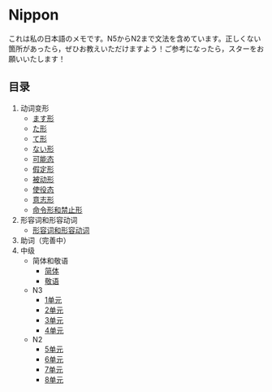 # Nippon
これは私の日本語のメモです。N5からN2まで文法を含めています。正しくない箇所があったら，ぜひお教えいただけますよう！ご参考になったら，スターをお願いいたします！
## 目录
1. 动词变形
	- [ます形](%E3%81%BE%E3%81%99%E5%BD%A2.md)
	- [た形](%E3%81%9F%E5%BD%A2.md)
	- [て形](%E3%81%A6%E5%BD%A2.md)
	- [ない形](%E3%81%AA%E3%81%84%E5%BD%A2.md)
	- [可能态](%E5%8F%AF%E8%83%BD%E6%80%81.md)
	- [假定形](%E5%81%87%E5%AE%9A%E5%BD%A2.md)
	- [被动形](%E8%A2%AB%E5%8A%A8%E5%BD%A2.md)
	- [使役态](%E4%BD%BF%E5%BD%B9%E6%80%81.md)
	- [意志形](%E6%84%8F%E5%BF%97%E5%BD%A2.md)
	- [命令形和禁止形](%E5%BD%A2%E5%AE%B9%E8%AF%8D%E5%92%8C%E5%BD%A2%E5%AE%B9%E5%8A%A8%E8%AF%8D.md)
2. 形容词和形容动词
	- [形容词和形容动词](%E5%BD%A2%E5%AE%B9%E8%AF%8D%E5%92%8C%E5%BD%A2%E5%AE%B9%E5%8A%A8%E8%AF%8D.md)
3. 助词（完善中）
4. 中级
	- 简体和敬语
		- [简体](%E7%AE%80%E4%BD%93.md)
		- [敬语](%E6%95%AC%E8%AF%AD.md)
	- N3
		- [1单元](N3/%EF%BC%91%E5%8D%98%E5%85%83)
		- [2单元](N3/%EF%BC%92%E5%8D%98%E5%85%83)
		- [3单元](N3/%EF%BC%93%E5%8D%98%E5%85%83)
		- [4单元](N3/%EF%BC%94%E5%8D%98%E5%85%83)
	- N2
		- [5单元](N2/%E7%AC%AC%EF%BC%95%E5%8D%98%E5%85%83)
		- [6单元](N2/%E7%AC%AC%EF%BC%96%E5%8D%98%E5%85%83)
		- [7单元](N2/%E7%AC%AC%EF%BC%97%E5%8D%98%E5%85%83)
		- [8单元](N2/%E7%AC%AC%EF%BC%98%E5%8D%98%E5%85%83)
